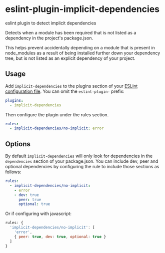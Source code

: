 # eslint-plugin-implicit-dependencies

eslint plugin to detect implicit dependencies

Detects when a module has been required that is not listed as a dependency in the project's package.json.

This helps prevent accidentally depending on a module that is present in node_modules as a result of being installed further down your dependency tree, but is not listed as an explicit dependency of your project.

## Usage

Add `implicit-dependencies` to the plugins section of your [ESLint configuration file](http://eslint.org/docs/user-guide/configuring#configuration-file-formats). You can omit the `eslint-plugin-` prefix:

```yaml
plugins:
  - implicit-dependencies
```

Then configure the plugin under the rules section.

```yaml
rules:
  - implicit-dependencies/no-implicit: error
```

## Options

By default `implicit-dependencies` will only look for dependencies in the `dependencies` section of your package.json. You can include dev, peer and optional dependencies by configuring the rule to include those sections as follows:


```yaml
rules:
  - implicit-dependencies/no-implicit:
    - error
    - dev: true
      peer: true
      optional: true
```

Or if configuring with javascript:

```javascript
rules: {
  'implicit-dependencies/no-implicit': [
    'error',
    { peer: true, dev: true, optional: true }
  ]
}
```
